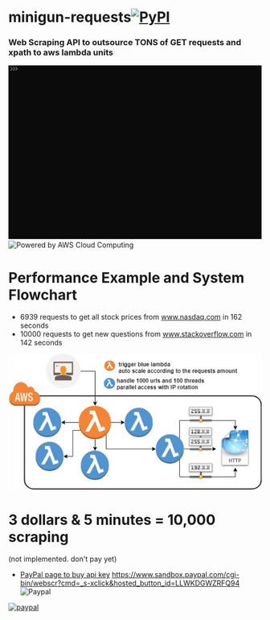 minigun-requests[![PyPI](https://img.shields.io/pypi/v/minigun.svg)](https://pypi.python.org/pypi/minigun)
===

### Web Scraping API to outsource TONS of GET requests and xpath to aws lambda units  

![demo](/images/demo.gif)
![Powered by AWS Cloud Computing](https://d0.awsstatic.com/logos/powered-by-aws.png "Powered by AWS Cloud Computing")
# Performance Example and System Flowchart
+ 6939 requests to get all stock prices from www.nasdaq.com in 162 seconds  
+ 10000 requests to get new questions from www.stackoverflow.com in 142 seconds  

![flowchart](/images/flowchart.jpg)
# 3 dollars & 5 minutes = 10,000 scraping
 (not implemented. don't pay yet)
+ [PayPal page to buy api key](https://www.paypal.com/cgi-bin/webscr?cmd=_s-xclick&hosted_button_id=RBWEMYUS7FCF6)
https://www.sandbox.paypal.com/cgi-bin/webscr?cmd=_s-xclick&hosted_button_id=LLWKDGWZRFQ94 ![Paypal](https://www.paypalobjects.com/webstatic/en_US/i/buttons/PP_logo_h_100x26.png)

[![paypal](https://www.sandbox.paypal.com/en_US/i/btn/btn_cart_LG.gif)](https://www.paypal.com/cgi-bin/webscr?cmd=_s-xclick&hosted_button_id=LLWKDGWZRFQ94)
